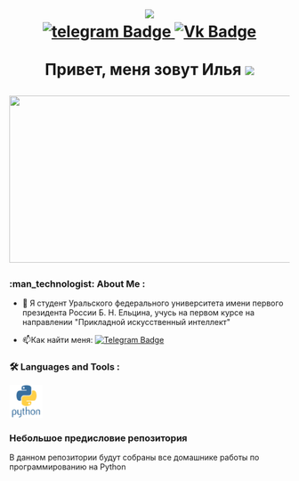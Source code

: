 <h1 align="center">
<div id="header" align="center">
  <img src="https://media.giphy.com/media/M9gbBd9nbDrOTu1Mqx/giphy.gif" width="100"/>
</div>
<div id="badges">
  <a href="https://t.me/LeonardoD1Caprio">
    <img src="https://img.shields.io/badge/Телеграмм-blue?style=for-the-badge&logo=telegram&logoColor=white" alt="telegram Badge"/>
  </a>
  <a href="https://vk.com/weeqeen">
    <img src="https://img.shields.io/badge/Вконтакте-blue?style=for-the-badge&logo=vk&logoColor=white" alt="Vk Badge"/>
  </a>
</div>
<div>
  <img src="https://komarev.com/ghpvc/?username=Weqeen&style=flat-square&color=blue" alt=""/>
</div>
<div>
  Привет, меня зовут Илья
  <img src="https://media.giphy.com/media/hvRJCLFzcasrR4ia7z/giphy.gif" width="30px"/>
</div>
</h1>
  
<h2>
<div align="center">
  <img src="https://media.giphy.com/media/dWesBcTLavkZuG35MI/giphy.gif" width="600" height="300"/>
</div>
</h2>
<h3>
  :man_technologist: About Me :
</h3>
<d>
  
- :telescope: Я студент Уральского федерального университета имени первого президента России Б. Н. Ельцина, учусь на первом курсе на направлении "Прикладной искусственный интеллект"

- :mailbox:Как найти меня: [![Telegram Badge](https://img.shields.io/badge/Weeqeen-blue?style=flat&logo=Telegram&logoColor=white)](https://t.me/LeonardoD1Caprio)
</d>

### :hammer_and_wrench: Languages and Tools :
<div>
  <img src="https://github.com/devicons/devicon/blob/master/icons/python/python-original-wordmark.svg" title="Pythin" alt="Python" width="60" height="60"/>&nbsp;
</div>

<h3>
  Небольшое предисловие репозитория
</h3>
  <d>
    В данном репозитории будут собраны все домашнике работы по программированию на Python
  </d>
